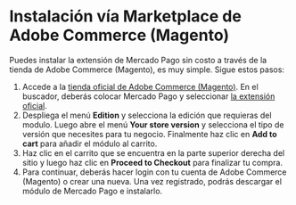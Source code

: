 # Instalación vía Marketplace de Adobe Commerce (Magento) 

Puedes instalar la extensión de Mercado Pago sin costo a través de la tienda de Adobe Commerce (Magento), es muy simple. Sigue estos pasos:

1. Accede a la [tienda oficial de Adobe Commerce (Magento)](https://marketplace.magento.com/). En el buscador, deberás colocar Mercado Pago y seleccionar [la extensión oficial](https://commercemarketplace.adobe.com/mercadopago-adb-payment.html). 
2. Despliega el menú **Edition** y selecciona la edición que requieras del modulo. Luego abre el menú **Your store version** y selecciona el tipo de versión que necesites para tu negocio. Finalmente haz clic en **Add to cart** para añadir el módulo al carrito.
3. Haz clic en el carrito que se encuentra en la parte superior derecha del sitio y luego haz clic en **Proceed to Checkout** para finalizar tu compra.
4. Para continuar, deberás hacer login con tu cuenta de Adobe Commerce (Magento) o crear una nueva. Una vez registrado, podrás descargar el módulo de Mercado Pago e instalarlo.
